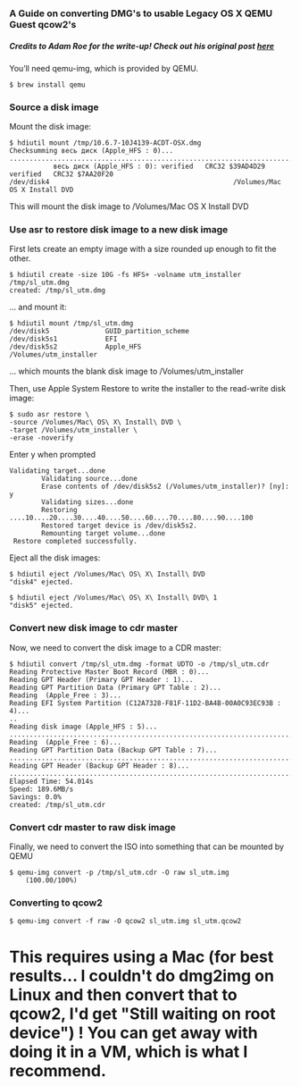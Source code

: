 ### A Guide on converting DMG's to usable Legacy OS X QEMU Guest qcow2's

##### Credits to Adam Roe for the write-up! Check out his original post [here](https://adamroe.me/blog/snow-leopard-utm.php)

You’ll need qemu-img, which is provided by QEMU. 

`$ brew install qemu`

### Source a disk image

Mount the disk image:

```
$ hdiutil mount /tmp/10.6.7-10J4139-ACDT-OSX.dmg
Checksumming весь диск (Apple_HFS : 0)...
...............................................................................
           весь диск (Apple_HFS : 0): verified   CRC32 $39AD4D29
verified   CRC32 $7AA20F20
/dev/disk4                                              /Volumes/Mac OS X Install DVD
```

This will mount the disk image to /Volumes/Mac OS X Install DVD

### Use asr to restore disk image to a new disk image

First lets create an empty image with a size rounded up enough to fit the other.

```
$ hdiutil create -size 10G -fs HFS+ -volname utm_installer /tmp/sl_utm.dmg
created: /tmp/sl_utm.dmg
```

… and mount it:

```
$ hdiutil mount /tmp/sl_utm.dmg
/dev/disk5              GUID_partition_scheme           
/dev/disk5s1            EFI                             
/dev/disk5s2            Apple_HFS                       /Volumes/utm_installer
```

… which mounts the blank disk image to /Volumes/utm_installer

Then, use Apple System Restore to write the installer to the read-write disk image:

```
$ sudo asr restore \
-source /Volumes/Mac\ OS\ X\ Install\ DVD \
-target /Volumes/utm_installer \
-erase -noverify
```

Enter y when prompted

```
Validating target...done
        Validating source...done
        Erase contents of /dev/disk5s2 (/Volumes/utm_installer)? [ny]: y
        Validating sizes...done
        Restoring  ....10....20....30....40....50....60....70....80....90....100
        Restored target device is /dev/disk5s2.
        Remounting target volume...done
 Restore completed successfully.
```

Eject all the disk images:

```
$ hdiutil eject /Volumes/Mac\ OS\ X\ Install\ DVD
"disk4" ejected.

$ hdiutil eject /Volumes/Mac\ OS\ X\ Install\ DVD\ 1
"disk5" ejected.
```

### Convert new disk image to cdr master

Now, we need to convert the disk image to a CDR master:

```
$ hdiutil convert /tmp/sl_utm.dmg -format UDTO -o /tmp/sl_utm.cdr
Reading Protective Master Boot Record (MBR : 0)...
Reading GPT Header (Primary GPT Header : 1)...
Reading GPT Partition Data (Primary GPT Table : 2)...
Reading  (Apple_Free : 3)...
Reading EFI System Partition (C12A7328-F81F-11D2-BA4B-00A0C93EC93B : 4)...
..
Reading disk image (Apple_HFS : 5)...
.........................................................................................................................
Reading  (Apple_Free : 6)...
Reading GPT Partition Data (Backup GPT Table : 7)...
.........................................................................................................................
Reading GPT Header (Backup GPT Header : 8)...
.........................................................................................................................
Elapsed Time: 54.014s
Speed: 189.6MB/s
Savings: 0.0%
created: /tmp/sl_utm.cdr
```

### Convert cdr master to raw disk image

Finally, we need to convert the ISO into something that can be mounted by QEMU

```
$ qemu-img convert -p /tmp/sl_utm.cdr -O raw sl_utm.img
    (100.00/100%)
```

### Converting to qcow2

```
$ qemu-img convert -f raw -O qcow2 sl_utm.img sl_utm.qcow2
```

# This requires using a Mac (for best results... I couldn't do dmg2img on Linux and then convert that to qcow2, I'd get "Still waiting on root device") ! You can get away with doing it in a VM, which is what I recommend.